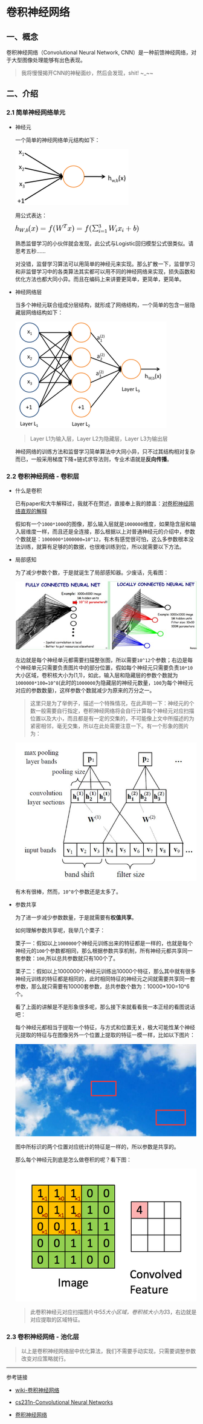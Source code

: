 # 卷积神经网络

## 一、概念

卷积神经网络（Convolutional Neural Network, CNN）是一种前馈神经网络，对于大型图像处理能够有出色表现。

> 我将慢慢揭开CNN的神秘面纱，然后会发现，shit!   ~_~~

## 二、介绍

### 2.1 简单神经网络单元

- 神经元

    一个简单的神经网络单元结构如下：

    ![](./imgs/neural-cell.png)

    用公式表达：

    ![](./imgs/neural-cell-1.png)

    熟悉监督学习的小伙伴就会发现，此公式与Logistic回归模型公式很类似。请思考五秒......

    对没错，监督学习算法可以用简单的神经元来实现。那么扩散一下，监督学习和非监督学习中的各类算法其实都可以用不同的神经网络来实现，损失函数和优化方法也都大同小异。而且在编码上来讲要更简单，更简单，更简单。

    

- 神经网络层

    当多个神经元联合组成分层结构，就形成了网络结构，一个简单的包含一层隐藏层网络结构如下：

    ![](./imgs/nerual-with-hidden-layer.png)

    > Layer L1为输入层，Layer L2为隐藏层，Layer L3为输出层

    神经网络的训练方法和监督学习简单算法中大同小异，只不过其结构相对复杂而已，一般采用梯度下降+链式求导法则，专业术语就是**反向传播**。

### 2.2 卷积神经网络 - 卷积层

- 什么是卷积

    已有paper和大牛解释过，我就不在赘述，直接奉上我的膝盖：[对卷积神经网络直观的解释](https://www.zhihu.com/question/39022858/answer/224446917)


    假如有一个``1000*1000``的图像，那么输入层就是``1000000``维度，如果隐含层和输入层维度一样，而且还是全连接，那么根据以上对普通神经元的介绍中，参数个数就是：``1000000*1000000=10^12``，有木有感觉很可怕，这么多参数根本没法训练，就算有足够的的数据，也很难训练到位，所以就需要以下方法。



- 局部感知

    为了减少参数个数，于是就诞生了局部感知器。少废话，先看图：

    ![](./imgs/neural-part.jpg)

    左边就是每个神经单元都需要扫描整张图，所以需要``10^12``个参数；右边是每个神经单元只需要负责图片中的部分位置，假如每个神经元只需要负责``10*10``大小区域，卷积核大小为(1,1)，如此，输入层和隐藏层的参数个数就为``1000000*100=10^8``(此时的``1000000``为隐藏层的神经元数量，``100``为每个神经元对应的参数数量)，这样参数个数就减少为原来的万分之一。

    > 这里只是为了举例子，描述一个特殊情况，在此声明一下：神经元的个数一般需要自行指定，卷积神经网络将会自行计算每个神经元对应扫描位置以及大小，而且都是有一定的交集的，不可能像上文中所描述的为紧密相邻，毫无交集，所以在此处需要注意一下。有一个形象的图片为：

    ![](./imgs/neural-weight-share.jpg)

    有木有很棒，然而，``10^8``个参数还是太多了。

    

- 参数共享

    为了进一步减少参数数量，于是就需要有**权值共享**。

    如何理解参数共享呢，我举几个栗子：

    栗子一：假如以上``1000000``个神经元训练出来的特征都是一样的，也就是每个神经元的``100``个参数都相同，那么根据参数共享机制，所有神经元都共享同一套参数：``100``,所以总共参数就只有100个了。

    栗子二：假如以上1000000个神经元训练出10000个特征，那么其中就有很多神经元训练的特征都是相同的，此时相同特征的神经元之间就需要共享同一套参数，那么就只需要有10000套参数，总共参数个数为：10000*100=10^6个。

    看了上面的讲解是不是形象很多呢，那么接下来就看看我一本正经的看图说话吧：

    每个神经元都相当于提取一个特征，与方式和位置无关，极大可能性某个神经元提取的特征与在图像另外一个位置上提取的特征一模一样，比如以下图片：

    ![](./imgs/sky.png)

    图中所标识的两个位置对应统计的特征是一样的，所以参数是共享的。


    那么每个神经元到底是怎么做卷积的呢？看下图：

    ![](./imgs/neural-cell-2.gif)

    > 此卷积神经元对应扫描图片中5*5大小区域，卷积核大小为3*3，右边就是对应提取的区域特征。

### 2.3 卷积神经网络 - 池化层







> 以上是卷积神经网络层中优化算法，我们不需要手动实现，只需要调整参数改变对应策略就行。

***

参考链接
- [wiki-卷积神经网络](https://zh.wikipedia.org/wiki/%E5%8D%B7%E7%A7%AF%E7%A5%9E%E7%BB%8F%E7%BD%91%E7%BB%9C#cite_note-deeplearning-1)

- [cs231n-Convolutional Neural Networks](http://cs231n.github.io/convolutional-networks/)

- [卷积神经网络](https://blog.csdn.net/stdcoutzyx/article/details/41596663)
